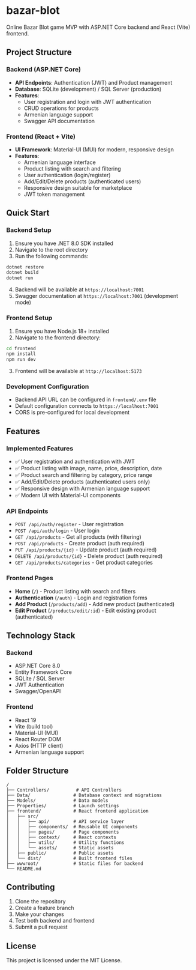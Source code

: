 # bazar-blot
Online Bazar Blot game MVP with ASP.NET Core backend and React (Vite) frontend.

## Project Structure

### Backend (ASP.NET Core)
- **API Endpoints**: Authentication (JWT) and Product management
- **Database**: SQLite (development) / SQL Server (production)
- **Features**: 
  - User registration and login with JWT authentication
  - CRUD operations for products
  - Armenian language support
  - Swagger API documentation

### Frontend (React + Vite)
- **UI Framework**: Material-UI (MUI) for modern, responsive design
- **Features**:
  - Armenian language interface
  - Product listing with search and filtering
  - User authentication (login/register)
  - Add/Edit/Delete products (authenticated users)
  - Responsive design suitable for marketplace
  - JWT token management

## Quick Start

### Backend Setup
1. Ensure you have .NET 8.0 SDK installed
2. Navigate to the root directory
3. Run the following commands:
```bash
dotnet restore
dotnet build
dotnet run
```
4. Backend will be available at `https://localhost:7001`
5. Swagger documentation at `https://localhost:7001` (development mode)

### Frontend Setup
1. Ensure you have Node.js 18+ installed
2. Navigate to the frontend directory:
```bash
cd frontend
npm install
npm run dev
```
3. Frontend will be available at `http://localhost:5173`

### Development Configuration
- Backend API URL can be configured in `frontend/.env` file
- Default configuration connects to `https://localhost:7001`
- CORS is pre-configured for local development

## Features

### Implemented Features
- ✅ User registration and authentication with JWT
- ✅ Product listing with image, name, price, description, date
- ✅ Product search and filtering by category, price range
- ✅ Add/Edit/Delete products (authenticated users only)
- ✅ Responsive design with Armenian language support
- ✅ Modern UI with Material-UI components

### API Endpoints
- `POST /api/auth/register` - User registration
- `POST /api/auth/login` - User login
- `GET /api/products` - Get all products (with filtering)
- `POST /api/products` - Create product (auth required)
- `PUT /api/products/{id}` - Update product (auth required)
- `DELETE /api/products/{id}` - Delete product (auth required)
- `GET /api/products/categories` - Get product categories

### Frontend Pages
- **Home** (`/`) - Product listing with search and filters
- **Authentication** (`/auth`) - Login and registration forms
- **Add Product** (`/products/add`) - Add new product (authenticated)
- **Edit Product** (`/products/edit/:id`) - Edit existing product (authenticated)

## Technology Stack

### Backend
- ASP.NET Core 8.0
- Entity Framework Core
- SQLite / SQL Server
- JWT Authentication
- Swagger/OpenAPI

### Frontend
- React 19
- Vite (build tool)
- Material-UI (MUI)
- React Router DOM
- Axios (HTTP client)
- Armenian language support

## Folder Structure

```
/
├── Controllers/          # API Controllers
├── Data/                # Database context and migrations
├── Models/              # Data models
├── Properties/          # Launch settings
├── frontend/            # React frontend application
│   ├── src/
│   │   ├── api/         # API service layer
│   │   ├── components/  # Reusable UI components
│   │   ├── pages/       # Page components
│   │   ├── context/     # React contexts
│   │   ├── utils/       # Utility functions
│   │   └── assets/      # Static assets
│   ├── public/          # Public assets
│   └── dist/            # Built frontend files
├── wwwroot/             # Static files for backend
└── README.md
```

## Contributing

1. Clone the repository
2. Create a feature branch
3. Make your changes
4. Test both backend and frontend
5. Submit a pull request

## License

This project is licensed under the MIT License.
